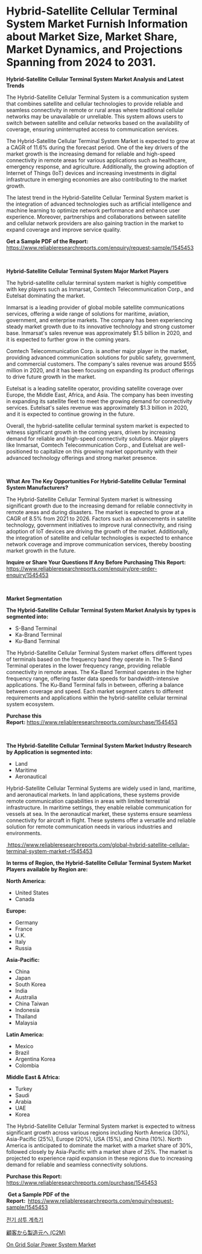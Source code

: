 <p><h1>Hybrid-Satellite Cellular Terminal System Market Furnish Information about Market Size, Market Share, Market Dynamics, and Projections Spanning from 2024 to 2031.</h1></p><p><strong>Hybrid-Satellite Cellular Terminal System Market Analysis and Latest Trends</strong></p>
<p><p>The Hybrid-Satellite Cellular Terminal System is a communication system that combines satellite and cellular technologies to provide reliable and seamless connectivity in remote or rural areas where traditional cellular networks may be unavailable or unreliable. This system allows users to switch between satellite and cellular networks based on the availability of coverage, ensuring uninterrupted access to communication services.</p><p>The Hybrid-Satellite Cellular Terminal System Market is expected to grow at a CAGR of 11.6% during the forecast period. One of the key drivers of the market growth is the increasing demand for reliable and high-speed connectivity in remote areas for various applications such as healthcare, emergency response, and agriculture. Additionally, the growing adoption of Internet of Things (IoT) devices and increasing investments in digital infrastructure in emerging economies are also contributing to the market growth.</p><p>The latest trend in the Hybrid-Satellite Cellular Terminal System market is the integration of advanced technologies such as artificial intelligence and machine learning to optimize network performance and enhance user experience. Moreover, partnerships and collaborations between satellite and cellular network providers are also gaining traction in the market to expand coverage and improve service quality.</p></p>
<p><strong>Get a Sample PDF of the Report:&nbsp;</strong> <a href="https://www.reliableresearchreports.com/enquiry/request-sample/1545453">https://www.reliableresearchreports.com/enquiry/request-sample/1545453</a></p>
<p>&nbsp;</p>
<p><strong>Hybrid-Satellite Cellular Terminal System Major Market Players</strong></p>
<p><p>The hybrid-satellite cellular terminal system market is highly competitive with key players such as Inmarsat, Comtech Telecommunication Corp., and Eutelsat dominating the market. </p><p>Inmarsat is a leading provider of global mobile satellite communications services, offering a wide range of solutions for maritime, aviation, government, and enterprise markets. The company has been experiencing steady market growth due to its innovative technology and strong customer base. Inmarsat's sales revenue was approximately $1.5 billion in 2020, and it is expected to further grow in the coming years.</p><p>Comtech Telecommunication Corp. is another major player in the market, providing advanced communication solutions for public safety, government, and commercial customers. The company's sales revenue was around $555 million in 2020, and it has been focusing on expanding its product offerings to drive future growth in the market.</p><p>Eutelsat is a leading satellite operator, providing satellite coverage over Europe, the Middle East, Africa, and Asia. The company has been investing in expanding its satellite fleet to meet the growing demand for connectivity services. Eutelsat's sales revenue was approximately $1.3 billion in 2020, and it is expected to continue growing in the future.</p><p>Overall, the hybrid-satellite cellular terminal system market is expected to witness significant growth in the coming years, driven by increasing demand for reliable and high-speed connectivity solutions. Major players like Inmarsat, Comtech Telecommunication Corp., and Eutelsat are well-positioned to capitalize on this growing market opportunity with their advanced technology offerings and strong market presence.</p></p>
<p>&nbsp;</p>
<p><strong>What Are The Key Opportunities For Hybrid-Satellite Cellular Terminal System Manufacturers?</strong></p>
<p><p>The Hybrid-Satellite Cellular Terminal System market is witnessing significant growth due to the increasing demand for reliable connectivity in remote areas and during disasters. The market is expected to grow at a CAGR of 8.5% from 2021 to 2026. Factors such as advancements in satellite technology, government initiatives to improve rural connectivity, and rising adoption of IoT devices are driving the growth of the market. Additionally, the integration of satellite and cellular technologies is expected to enhance network coverage and improve communication services, thereby boosting market growth in the future.</p></p>
<p><strong>Inquire or Share Your Questions If Any Before Purchasing This Report:</strong> <a href="https://www.reliableresearchreports.com/enquiry/pre-order-enquiry/1545453">https://www.reliableresearchreports.com/enquiry/pre-order-enquiry/1545453</a></p>
<p>&nbsp;</p>
<p><strong>Market Segmentation</strong></p>
<p><strong>The Hybrid-Satellite Cellular Terminal System Market Analysis by types is segmented into:</strong></p>
<p><ul><li>S-Band Terminal</li><li>Ka-Brand Terminal</li><li>Ku-Band Terminal</li></ul></p>
<p><p>The Hybrid-Satellite Cellular Terminal System market offers different types of terminals based on the frequency band they operate in. The S-Band Terminal operates in the lower frequency range, providing reliable connectivity in remote areas. The Ka-Band Terminal operates in the higher frequency range, offering faster data speeds for bandwidth-intensive applications. The Ku-Band Terminal falls in between, offering a balance between coverage and speed. Each market segment caters to different requirements and applications within the hybrid-satellite cellular terminal system ecosystem.</p></p>
<p><strong>Purchase this Report:&nbsp;</strong><a href="https://www.reliableresearchreports.com/purchase/1545453">https://www.reliableresearchreports.com/purchase/1545453</a></p>
<p>&nbsp;</p>
<p><strong>The Hybrid-Satellite Cellular Terminal System Market Industry Research by Application is segmented into:</strong></p>
<p><ul><li>Land</li><li>Maritime</li><li>Aeronautical</li></ul></p>
<p><p>Hybrid-Satellite Cellular Terminal Systems are widely used in land, maritime, and aeronautical markets. In land applications, these systems provide remote communication capabilities in areas with limited terrestrial infrastructure. In maritime settings, they enable reliable communication for vessels at sea. In the aeronautical market, these systems ensure seamless connectivity for aircraft in flight. These systems offer a versatile and reliable solution for remote communication needs in various industries and environments.</p></p>
<p><a href="https://www.reliableresearchreports.com/global-hybrid-satellite-cellular-terminal-system-market-r1545453">&nbsp;https://www.reliableresearchreports.com/global-hybrid-satellite-cellular-terminal-system-market-r1545453</a></p>
<p><strong>In terms of Region, the Hybrid-Satellite Cellular Terminal System Market Players available by Region are:</strong></p>
<p>
    <p> <strong> North America: </strong>
        <ul>
            <li>United States</li>
            <li>Canada</li>
        </ul>
        </p> 
    <p> <strong> Europe: </strong>
        <ul>
            <li>Germany</li>
            <li>France</li>
            <li>U.K.</li>
            <li>Italy</li>
            <li>Russia</li>
        </ul>
        </p> 
    <p> <strong> Asia-Pacific: </strong>
        <ul>
            <li>China</li>
            <li>Japan</li>
            <li>South Korea</li>
            <li>India</li>
            <li>Australia</li>
            <li>China Taiwan</li>
            <li>Indonesia</li>
            <li>Thailand</li>
            <li>Malaysia</li>
        </ul>
        </p> 
    <p> <strong> Latin America: </strong>
        <ul>
            <li>Mexico</li>
            <li>Brazil</li>
            <li>Argentina Korea</li>
            <li>Colombia</li>
        </ul>
        </p> 
    <p> <strong> Middle East & Africa: </strong>
        <ul>
            <li>Turkey</li>
            <li>Saudi</li>
            <li>Arabia</li>
            <li>UAE</li>
            <li>Korea</li>
        </ul>
    </p>
    </p>
<p><p>The Hybrid-Satellite Cellular Terminal System market is expected to witness significant growth across various regions including North America (30%), Asia-Pacific (25%), Europe (20%), USA (15%), and China (10%). North America is anticipated to dominate the market with a market share of 30%, followed closely by Asia-Pacific with a market share of 25%. The market is projected to experience rapid expansion in these regions due to increasing demand for reliable and seamless connectivity solutions.</p></p>
<p><strong>Purchase this Report: </strong><a href="https://www.reliableresearchreports.com/purchase/1545453">https://www.reliableresearchreports.com/purchase/1545453</a></p>
<p>&nbsp;<strong>Get a Sample PDF of the Report:&nbsp;&nbsp;</strong><a href="https://www.reliableresearchreports.com/enquiry/request-sample/1545453">https://www.reliableresearchreports.com/enquiry/request-sample/1545453</a></p>
<p><strong></strong></p>
<p><p><a href="https://github.com/admichael111/Market-Research-Report-List-1/blob/main/3645507161646.md">전기 삼투 계측기</a></p><p><a href="https://github.com/RodHoppe07/Market-Research-Report-List-2/blob/main/1044136151733.md">顧客から製造元へ (C2M)</a></p><p><a href="https://github.com/HenrietteMills1/Market-Research-Report-List-1/blob/main/on-grid-solar-power-system-market.md">On Grid Solar Power System Market</a></p></p>